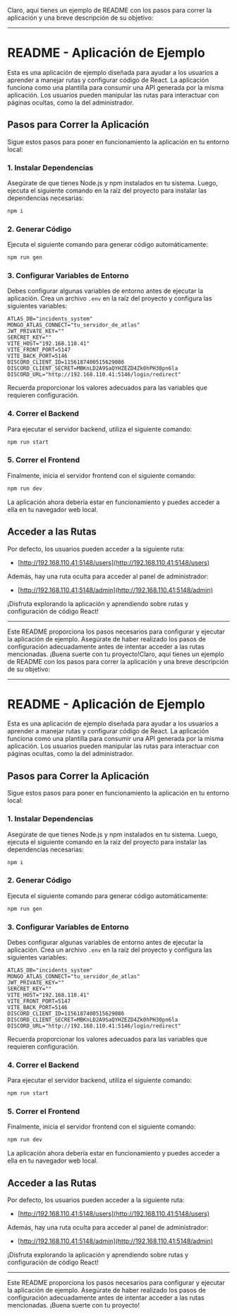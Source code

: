 
Claro, aquí tienes un ejemplo de README con los pasos para correr la aplicación y una breve descripción de su objetivo:

---

# README - Aplicación de Ejemplo

Esta es una aplicación de ejemplo diseñada para ayudar a los usuarios a aprender a manejar rutas y configurar código de React. La aplicación funciona como una plantilla para consumir una API generada por la misma aplicación. Los usuarios pueden manipular las rutas para interactuar con páginas ocultas, como la del administrador.

## Pasos para Correr la Aplicación

Sigue estos pasos para poner en funcionamiento la aplicación en tu entorno local:

### 1. Instalar Dependencias

Asegúrate de que tienes Node.js y npm instalados en tu sistema. Luego, ejecuta el siguiente comando en la raíz del proyecto para instalar las dependencias necesarias:

```bash
npm i
```

### 2. Generar Código

Ejecuta el siguiente comando para generar código automáticamente:

```bash
npm run gen
```

### 3. Configurar Variables de Entorno

Debes configurar algunas variables de entorno antes de ejecutar la aplicación. Crea un archivo `.env` en la raíz del proyecto y configura las siguientes variables:

```env
ATLAS_DB="incidents_system"
MONGO_ATLAS_CONNECT="tu_servidor_de_atlas"
JWT_PRIVATE_KEY=""
SERCRET_KEY=""
VITE_HOST="192.168.110.41"
VITE_FRONT_PORT=5147
VITE_BACK_PORT=5146
DISCORD_CLIENT_ID=1156187400515629086
DISCORD_CLIENT_SECRET=MBKnLD2A9SaQYHZEZD4Zk0hPH30pn6la
DISCORD_URL="http://192.168.110.41:5146/login/redirect"
```

Recuerda proporcionar los valores adecuados para las variables que requieren configuración.

### 4. Correr el Backend

Para ejecutar el servidor backend, utiliza el siguiente comando:

```bash
npm run start
```

### 5. Correr el Frontend

Finalmente, inicia el servidor frontend con el siguiente comando:

```bash
npm run dev
```

La aplicación ahora debería estar en funcionamiento y puedes acceder a ella en tu navegador web local.

## Acceder a las Rutas

Por defecto, los usuarios pueden acceder a la siguiente ruta:

- [http://192.168.110.41:5148/users](http://192.168.110.41:5148/users)

Además, hay una ruta oculta para acceder al panel de administrador:

- [http://192.168.110.41:5148/admin](http://192.168.110.41:5148/admin)

¡Disfruta explorando la aplicación y aprendiendo sobre rutas y configuración de código React!

---

Este README proporciona los pasos necesarios para configurar y ejecutar la aplicación de ejemplo. Asegúrate de haber realizado los pasos de configuración adecuadamente antes de intentar acceder a las rutas mencionadas. ¡Buena suerte con tu proyecto!Claro, aquí tienes un ejemplo de README con los pasos para correr la aplicación y una breve descripción de su objetivo:

---

# README - Aplicación de Ejemplo

Esta es una aplicación de ejemplo diseñada para ayudar a los usuarios a aprender a manejar rutas y configurar código de React. La aplicación funciona como una plantilla para consumir una API generada por la misma aplicación. Los usuarios pueden manipular las rutas para interactuar con páginas ocultas, como la del administrador.

## Pasos para Correr la Aplicación

Sigue estos pasos para poner en funcionamiento la aplicación en tu entorno local:

### 1. Instalar Dependencias

Asegúrate de que tienes Node.js y npm instalados en tu sistema. Luego, ejecuta el siguiente comando en la raíz del proyecto para instalar las dependencias necesarias:

```bash
npm i
```

### 2. Generar Código

Ejecuta el siguiente comando para generar código automáticamente:

```bash
npm run gen
```

### 3. Configurar Variables de Entorno

Debes configurar algunas variables de entorno antes de ejecutar la aplicación. Crea un archivo `.env` en la raíz del proyecto y configura las siguientes variables:

```env
ATLAS_DB="incidents_system"
MONGO_ATLAS_CONNECT="tu_servidor_de_atlas"
JWT_PRIVATE_KEY=""
SERCRET_KEY=""
VITE_HOST="192.168.110.41"
VITE_FRONT_PORT=5147
VITE_BACK_PORT=5146
DISCORD_CLIENT_ID=1156187400515629086
DISCORD_CLIENT_SECRET=MBKnLD2A9SaQYHZEZD4Zk0hPH30pn6la
DISCORD_URL="http://192.168.110.41:5146/login/redirect"
```

Recuerda proporcionar los valores adecuados para las variables que requieren configuración.

### 4. Correr el Backend

Para ejecutar el servidor backend, utiliza el siguiente comando:

```bash
npm run start
```

### 5. Correr el Frontend

Finalmente, inicia el servidor frontend con el siguiente comando:

```bash
npm run dev
```

La aplicación ahora debería estar en funcionamiento y puedes acceder a ella en tu navegador web local.

## Acceder a las Rutas

Por defecto, los usuarios pueden acceder a la siguiente ruta:

- [http://192.168.110.41:5148/users](http://192.168.110.41:5148/users)

Además, hay una ruta oculta para acceder al panel de administrador:

- [http://192.168.110.41:5148/admin](http://192.168.110.41:5148/admin)

¡Disfruta explorando la aplicación y aprendiendo sobre rutas y configuración de código React!

---

Este README proporciona los pasos necesarios para configurar y ejecutar la aplicación de ejemplo. Asegúrate de haber realizado los pasos de configuración adecuadamente antes de intentar acceder a las rutas mencionadas. ¡Buena suerte con tu proyecto!